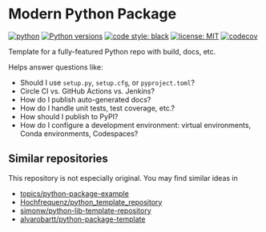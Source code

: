 # Modern Python Package

[![python](https://github.com/dkmiller/modern-python-package/actions/workflows/python.yml/badge.svg)](https://github.com/dkmiller/modern-python-package/actions/workflows/python.yml)
[![Python versions](https://img.shields.io/badge/python-3.8+-blue.svg)](https://www.python.org/downloads/)
[![code style: black](https://img.shields.io/badge/code%20style-black-000000.svg)](https://github.com/psf/black)
[![license: MIT](https://img.shields.io/badge/License-MIT-purple.svg)](LICENSE)
[![codecov](https://codecov.io/gh/dkmiller/modern-python-package/branch/main/graph/badge.svg?token=D6XPFDQZYR)](https://codecov.io/gh/dkmiller/modern-python-package)

Template for a fully-featured Python repo with build, docs, etc.

Helps answer questions like:

- Should I use `setup.py`, `setup.cfg`, or `pyproject.toml`?
- Circle CI vs. GitHub Actions vs. Jenkins?
- How do I publish auto-generated docs?
- How do I handle unit tests, test coverage, etc.?
- How should I publish to PyPI?
- How do I configure a development environment: virtual environments, Conda environments, Codespaces?

## Similar repositories

This repository is not especially original. You may find similar ideas in

- [topics/python-package-example](https://github.com/topics/python-package-example)
- [Hochfrequenz/python_template_repository](https://github.com/Hochfrequenz/python_template_repository)
- [simonw/python-lib-template-repository](https://github.com/simonw/python-lib-template-repository)
- [alvarobartt/python-package-template](https://github.com/alvarobartt/python-package-template/)
